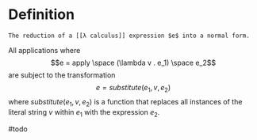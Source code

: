 
# Definition
	The reduction of a [[λ calculus]] expression $e$ into a normal form.

All applications where
$$e = apply \space (\lambda v . e_1) \space e_2$$
are subject to the transformation
$$e = substitute(e_1, v, e_2)$$
where $substitute(e_1, v, e_2)$ is a function that replaces all instances of the literal string $v$ within $e_1$ with the expression $e_2$.

#todo